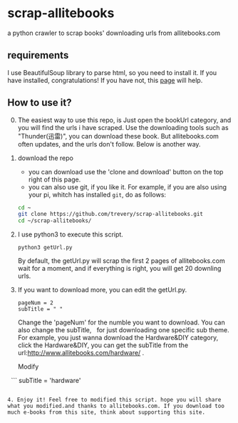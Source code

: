 # scrap-allitebooks
a python crawler to scrap books' downloading urls from allitebooks.com

## requirements
I use BeautifulSoup library to parse html, so you need to install it.
If you have installed, congratulations! If you have not, this [page](https://beautifulsoup.readthedocs.io/zh_CN/v4.4.0/#id8) will help.


## How to use it?

0. The easiest way to use this repo, is Just open the bookUrl category, and you will find the urls i have scraped. Use the downloading tools such as "Thunder(迅雷)", you can download these book. But allitebooks.com often updates, and the urls don't follow. Below is another way.

1. download the repo
    - you can download use the 'clone and download' button on the top right of this page.
    - you can also use git, if you like it. For example, if you are also using your pi, whitch has installed `git`, do as follows:
   ```bash
   cd ~
   git clone https://github.com/trevery/scrap-allitebooks.git
   cd ~/scrap-allitebooks/ 
   ```
 
2. I use python3 to execute this script.
   ```
   python3 getUrl.py
   ```
   By default, the getUrl.py will scrap the first 2 pages of allitebooks.com
   wait for a moment, and if everything is right, you will get 20 downling urls.
   
3. If you want to download more, you can edit the getUrl.py. 

   ```
   pageNum = 2
   subTitle = " "
   ```   
   Change the 'pageNum' for the numble you want to download. You can also change the subTitle, 
   for just downloading one specific sub theme. For example, you just wanna download the Hardware&DIY category,
   click the Hardware&DIY, you can get the subTitle from the url:http://www.allitebooks.com/hardware/ .
   
   Modify
   
   ```
   subTitle = 'hardware'
   
   ```   
   
4. Enjoy it! Feel free to modified this script. hope you will share what you modified.and thanks to allitebooks.com. If you download too      much e-books from this site, think about supporting this site.

